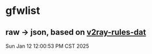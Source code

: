# gfwlist
## raw -> json, based on [v2ray-rules-dat](https://github.com/Loyalsoldier/v2ray-rules-dat)
Sun Jan 12 12:00:53 PM CST 2025

